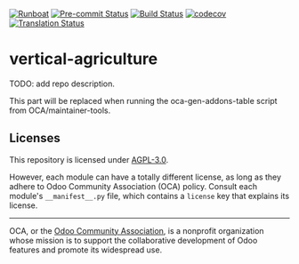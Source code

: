
[![Runboat](https://img.shields.io/badge/runboat-Try%20me-875A7B.png)](https://runboat.odoo-community.org/builds?repo=OCA/vertical-agriculture&target_branch=16.0)
[![Pre-commit Status](https://github.com/OCA/vertical-agriculture/actions/workflows/pre-commit.yml/badge.svg?branch=16.0)](https://github.com/OCA/vertical-agriculture/actions/workflows/pre-commit.yml?query=branch%3A16.0)
[![Build Status](https://github.com/OCA/vertical-agriculture/actions/workflows/test.yml/badge.svg?branch=16.0)](https://github.com/OCA/vertical-agriculture/actions/workflows/test.yml?query=branch%3A16.0)
[![codecov](https://codecov.io/gh/OCA/vertical-agriculture/branch/16.0/graph/badge.svg)](https://codecov.io/gh/OCA/vertical-agriculture)
[![Translation Status](https://translation.odoo-community.org/widgets/vertical-agriculture-16-0/-/svg-badge.svg)](https://translation.odoo-community.org/engage/vertical-agriculture-16-0/?utm_source=widget)

<!-- /!\ do not modify above this line -->

# vertical-agriculture

TODO: add repo description.

<!-- /!\ do not modify below this line -->

<!-- prettier-ignore-start -->

[//]: # (addons)

This part will be replaced when running the oca-gen-addons-table script from OCA/maintainer-tools.

[//]: # (end addons)

<!-- prettier-ignore-end -->

## Licenses

This repository is licensed under [AGPL-3.0](LICENSE).

However, each module can have a totally different license, as long as they adhere to Odoo Community Association (OCA)
policy. Consult each module's `__manifest__.py` file, which contains a `license` key
that explains its license.

----
OCA, or the [Odoo Community Association](http://odoo-community.org/), is a nonprofit
organization whose mission is to support the collaborative development of Odoo features
and promote its widespread use.
